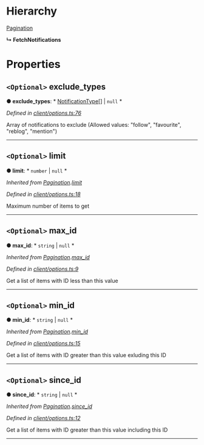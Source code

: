 

# Hierarchy

 [Pagination](_client_options_.pagination.md)

**↳ FetchNotifications**

# Properties

<a id="exclude_types"></a>

## `<Optional>` exclude_types

**● exclude_types**: * [NotificationType](../modules/_entities_notification_.md#notificationtype)[] &#124; `null`
*

*Defined in [client/options.ts:76](https://github.com/lagunehq/core/blob/5d4ee10/src/client/options.ts#L76)*

Array of notifications to exclude (Allowed values: "follow", "favourite", "reblog", "mention")

___
<a id="limit"></a>

## `<Optional>` limit

**● limit**: * `number` &#124; `null`
*

*Inherited from [Pagination](_client_options_.pagination.md).[limit](_client_options_.pagination.md#limit)*

*Defined in [client/options.ts:18](https://github.com/lagunehq/core/blob/5d4ee10/src/client/options.ts#L18)*

Maximum number of items to get

___
<a id="max_id"></a>

## `<Optional>` max_id

**● max_id**: * `string` &#124; `null`
*

*Inherited from [Pagination](_client_options_.pagination.md).[max_id](_client_options_.pagination.md#max_id)*

*Defined in [client/options.ts:9](https://github.com/lagunehq/core/blob/5d4ee10/src/client/options.ts#L9)*

Get a list of items with ID less than this value

___
<a id="min_id"></a>

## `<Optional>` min_id

**● min_id**: * `string` &#124; `null`
*

*Inherited from [Pagination](_client_options_.pagination.md).[min_id](_client_options_.pagination.md#min_id)*

*Defined in [client/options.ts:15](https://github.com/lagunehq/core/blob/5d4ee10/src/client/options.ts#L15)*

Get a list of items with ID greater than this value exluding this ID

___
<a id="since_id"></a>

## `<Optional>` since_id

**● since_id**: * `string` &#124; `null`
*

*Inherited from [Pagination](_client_options_.pagination.md).[since_id](_client_options_.pagination.md#since_id)*

*Defined in [client/options.ts:12](https://github.com/lagunehq/core/blob/5d4ee10/src/client/options.ts#L12)*

Get a list of items with ID greater than this value including this ID

___


